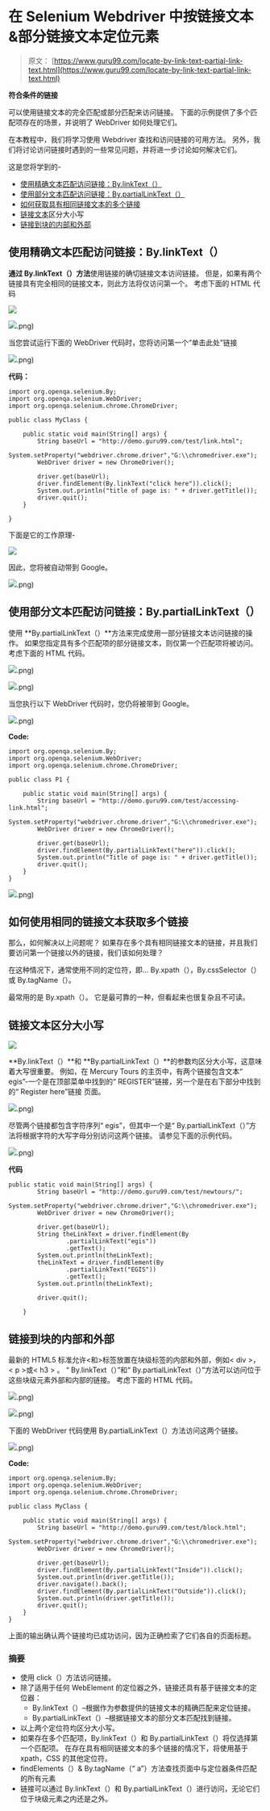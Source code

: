 # 在 Selenium Webdriver 中按链接文本&部分链接文本定位元素

> 原文： [https://www.guru99.com/locate-by-link-text-partial-link-text.html](https://www.guru99.com/locate-by-link-text-partial-link-text.html)

**符合条件的链接**

可以使用链接文本的完全匹配或部分匹配来访问链接。 下面的示例提供了多个匹配项存在的场景，并说明了 WebDriver 如何处理它们。

在本教程中，我们将学习使用 Webdriver 查找和访问链接的可用方法。 另外，我们将讨论访问链接时遇到的一些常见问题，并将进一步讨论如何解决它们。

这是您将学到的-

*   [使用精确文本匹配访问链接：By.linkText（）](#2)
*   [使用部分文本匹配访问链接：By.partialLinkText（）](#3)
*   [如何获取具有相同链接文本的多个链接](#5)
*   [链接文本](#4)区分大小写
*   [链接到块的内部和外部](#6)

## 使用精确文本匹配访问链接：By.linkText（）

**通过 By.linkText（）方法**使用链接的确切链接文本访问链接。 但是，如果有两个链接具有完全相同的链接文本，则此方法将仅访问第一个。 考虑下面的 HTML 代码

![](img/3567d39bd12a82bbebc36efcb94b2b9a.png)

![](img/526f665bafc57d67ca3363eac222a33b.png).png)

当您尝试运行下面的 WebDriver 代码时，您将访问第一个“单击此处”链接

![](img/aba0b34c71d1b99018cbdd3e6fb86374.png).png)

**代码：**

```
import org.openqa.selenium.By;		
import org.openqa.selenium.WebDriver;		
import org.openqa.selenium.chrome.ChromeDriver;		

public class MyClass {				

    public static void main(String[] args) {									
        String baseUrl = "http://demo.guru99.com/test/link.html";					
        System.setProperty("webdriver.chrome.driver","G:\\chromedriver.exe");					
        WebDriver driver = new ChromeDriver();					

        driver.get(baseUrl);					
        driver.findElement(By.linkText("click here")).click();					
        System.out.println("title of page is: " + driver.getTitle());							
        driver.quit();			
    }		

}			

```

下面是它的工作原理-

![](img/ef528193a90df998644cffea99b2dbd3.png)

因此，您将被自动带到 Google。

![](img/4e1843a228cd3eb1f65eea530b231d34.png).png)

## 使用部分文本匹配访问链接：By.partialLinkText（）

使用 **By.partialLinkText（）**方法来完成使用一部分链接文本访问链接的操作。 如果您指定具有多个匹配项的部分链接文本，则仅第一个匹配项将被访问。 考虑下面的 HTML 代码。

![](img/5b0b7c7b91ed24c081538eeff4bd1ab6.png).png)

![](img/da596279a771ea3c26e6d01e072bfe7f.png).png)

当您执行以下 WebDriver 代码时，您仍将被带到 Google。

![](img/eaadf0ece8bcdb6fbe174e3c76bfbf71.png).png)

**Code:**

```
import org.openqa.selenium.By;		
import org.openqa.selenium.WebDriver;		
import org.openqa.selenium.chrome.ChromeDriver;		

public class P1 {				

    public static void main(String[] args) {									
        String baseUrl = "http://demo.guru99.com/test/accessing-link.html";					
        System.setProperty("webdriver.chrome.driver","G:\\chromedriver.exe");					
        WebDriver driver = new ChromeDriver();					

        driver.get(baseUrl);					
        driver.findElement(By.partialLinkText("here")).click();					
        System.out.println("Title of page is: " + driver.getTitle());							
        driver.quit();			
    }		
}

```

![](img/073d745a9449986da6f9386a67b40fbc.png).png)

## 如何使用相同的链接文本获取多个链接

那么，如何解决以上问题呢？ 如果存在多个具有相同链接文本的链接，并且我们要访问第一个链接以外的链接，我们该如何处理？

在这种情况下，通常使用不同的定位符，即... By.xpath（），By.cssSelector（）或 By.tagName（）。

最常用的是 By.xpath（）。 它是最可靠的一种，但看起来也很复杂且不可读。

## 链接文本区分大小写

![](img/f32e81f8ef50a8c795a1a766a45631be.png)

**By.linkText（）**和 **By.partialLinkText（）**的参数均区分大小写，这意味着大写很重要。 例如，在 Mercury Tours 的主页中，有两个链接包含文本“ egis”-一个是在顶部菜单中找到的“ REGISTER”链接，另一个是在右下部分中找到的“ Register here”链接 页面。

![](img/24a379644f9f2f62fb668c6cdacf2f8f.png).png)

尽管两个链接都包含字符序列“ egis”，但其中一个是“ By.partialLinkText（）”方法将根据字符的大写字母分别访问这两个链接。 请参见下面的示例代码。

![](img/b881919a7cd25138e5605f5e36063746.png).png)

**代码**

```
public static void main(String[] args) {								
        String baseUrl = "http://demo.guru99.com/test/newtours/";					
        System.setProperty("webdriver.chrome.driver","G:\\chromedriver.exe");					
        WebDriver driver = new ChromeDriver();					

        driver.get(baseUrl);					
        String theLinkText = driver.findElement(By					
                .partialLinkText("egis"))			
                .getText();		
        System.out.println(theLinkText);					
        theLinkText = driver.findElement(By					
                .partialLinkText("EGIS"))			
                .getText();		
        System.out.println(theLinkText);					

        driver.quit();			

    }

```

## 链接到块的内部和外部

最新的 HTML5 标准允许<和>标签放置在块级标签的内部和外部，例如< div >，< p >或< h3 > 。 “ By.linkText（）”和“ By.partialLinkText（）”方法可以访问位于这些块级元素外部和内部的链接。 考虑下面的 HTML 代码。

![](img/607750b3431bbe6008aac2778b039a13.png).png)

![](img/fc615248b2f0447b05b44a8e88c21fd8.png).png)

下面的 WebDriver 代码使用 By.partialLinkText（）方法访问这两个链接。

![](img/bc7bb705d1d5b4cf9fba238586c208ac.png).png)

**Code:**

```
import org.openqa.selenium.By;		
import org.openqa.selenium.WebDriver;		
import org.openqa.selenium.chrome.ChromeDriver;		

public class MyClass {				

    public static void main(String[] args) {									
        String baseUrl = "http://demo.guru99.com/test/block.html";					
        System.setProperty("webdriver.chrome.driver","G:\\chromedriver.exe");					
        WebDriver driver = new ChromeDriver();					

        driver.get(baseUrl);					
        driver.findElement(By.partialLinkText("Inside")).click();					
        System.out.println(driver.getTitle());					
        driver.navigate().back();			
        driver.findElement(By.partialLinkText("Outside")).click();					
        System.out.println(driver.getTitle());					
        driver.quit();			
    }		
}		

```

上面的输出确认两个链接均已成功访问，因为正确检索了它们各自的页面标题。

### 摘要

*   使用 click（）方法访问链接。
*   除了适用于任何 WebElement 的定位器之外，链接还具有基于链接文本的定位器：
    *   By.linkText（）–根据作为参数提供的链接文本的精确匹配来定位链接。
    *   By.partialLinkText（）–根据链接文本的部分文本匹配找到链接。
*   以上两个定位符均区分大小写。
*   如果存在多个匹配项，By.linkText（）和 By.partialLinkText（）将仅选择第一个匹配项。 在存在具有相同链接文本的多个链接的情况下，将使用基于 xpath，CSS 的其他定位符。
*   findElements（）& By.tagName（“ a”）方法查找页面中与定位器条件匹配的所有元素
*   链接可以通过 By.linkText（）和 By.partialLinkText（）进行访问，无论它们位于块级元素之内还是之外。